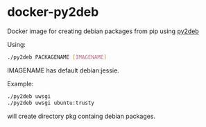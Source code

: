 # docker-py2deb
Docker image for creating debian packages from pip using [py2deb](https://github.com/paylogic/py2deb)

Using:
```bash
./py2deb PACKAGENAME [IMAGENAME]
```

IMAGENAME has default debian:jessie.

Example:
```bash
./py2deb uwsgi
./py2deb uwsgi ubuntu:trusty
```
will create directory pkg containg debian packages.
